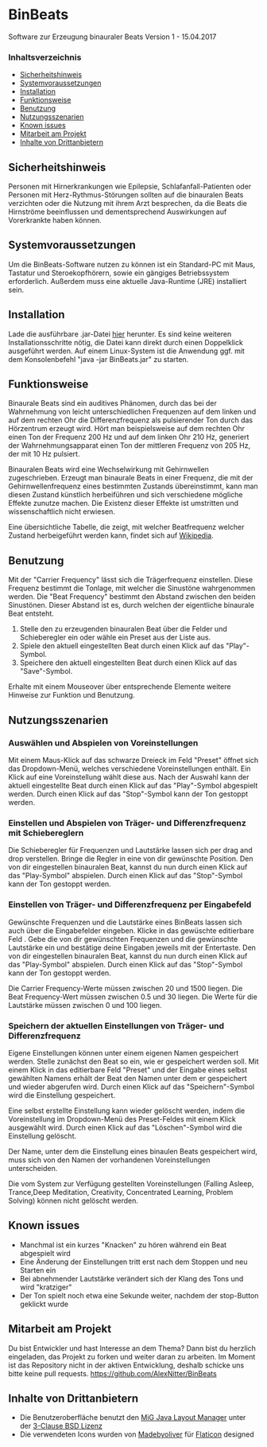 # BinBeats
Software zur Erzeugung binauraler Beats
Version 1 - 15.04.2017 


### Inhaltsverzeichnis

- [Sicherheitshinweis](#sicherheitshinweis)
- [Systemvoraussetzungen](#systemvoraussetzungen)
- [Installation](#installation)
- [Funktionsweise](#funktionsweise)
- [Benutzung](#benutzung)
- [Nutzungsszenarien](#nutzungsszenarien)
- [Known issues](#known-issues)
- [Mitarbeit am Projekt](#mitarbeit-am-projekt)
- [Inhalte von Drittanbietern](#inhalte-von-drittanbietern)

## Sicherheitshinweis
Personen mit Hirnerkrankungen wie Epilepsie, Schlafanfall-Patienten oder Personen mit Herz-Rythmus-Störungen sollten auf die binauralen Beats verzichten oder die Nutzung mit ihrem Arzt besprechen, da die Beats die Hirnströme beeinflussen und dementsprechend Auswirkungen auf Vorerkrankte haben können.

## Systemvoraussetzungen
Um die BinBeats-Software nutzen zu können ist ein Standard-PC mit Maus, Tastatur und Steroekopfhörern, sowie ein gängiges Betriebssystem erforderlich. Außerdem muss eine aktuelle Java-Runtime (JRE) installiert sein.

## Installation
Lade die ausführbare .jar-Datei [hier](https://github.com/AlexNitter/BinBeats/raw/master/build/BinBeats.jar) herunter. Es sind keine weiteren Installationsschritte nötig, die Datei kann direkt durch einen Doppelklick ausgeführt werden. Auf einem Linux-System ist die Anwendung ggf. mit dem Konsolenbefehl "java -jar BinBeats.jar" zu starten.

## Funktionsweise
Binaurale Beats sind ein auditives Phänomen, durch das bei der Wahrnehmung von leicht unterschiedlichen Frequenzen auf dem linken und auf dem rechten Ohr die Differenzfrequenz als pulsierender Ton durch das Hörzentrum erzeugt wird.
Hört man beispielsweise auf dem rechten Ohr einen Ton der Frequenz 200 Hz und auf dem linken Ohr 210 Hz, generiert der Wahrnehmungsapparat einen Ton der mittleren Frequenz von 205 Hz, der mit 10 Hz pulsiert.

Binauralen Beats wird eine Wechselwirkung mit Gehirnwellen zugeschrieben. Erzeugt man binaurale Beats in einer Frequenz, die mit der Gehirnwellenfrequenz eines bestimmten Zustands übereinstimmt, kann man diesen Zustand künstlich herbeiführen und sich verschiedene mögliche Effekte zunutze machen. Die Existenz dieser Effekte ist umstritten und wissenschaftlich nicht erwiesen.

Eine übersichtliche Tabelle, die zeigt, mit welcher Beatfrequenz welcher Zustand herbeigeführt werden kann, findet sich auf [Wikipedia](https://de.wikipedia.org/wiki/Elektroenzephalografie#Beeinflussung_der_Gehirnwellen).

## Benutzung

Mit der "Carrier Frequency" lässt sich die Trägerfrequenz einstellen. Diese Frequenz bestimmt die Tonlage, mit welcher die Sinustöne wahrgenommen werden. Die "Beat Frequency" bestimmt den Abstand zwischen den beiden Sinustönen. Dieser Abstand ist es, durch welchen der eigentliche binaurale Beat entsteht.

1. Stelle den zu erzeugenden binauralen Beat über die Felder und Schieberegler ein oder wähle ein Preset aus der Liste aus.
2. Spiele den aktuell eingestellten Beat durch einen Klick auf das "Play"-Symbol.
3. Speichere den aktuell eingestellten Beat durch einen Klick auf das "Save"-Symbol.

Erhalte mit einem Mouseover über entsprechende Elemente weitere Hinweise zur Funktion und Benutzung.

## Nutzungsszenarien

### Auswählen und Abspielen von Voreinstellungen
 
Mit einem Maus-Klick auf das schwarze Dreieck im Feld "Preset" öffnet sich das Dropdown-Menü, welches verschiedene Voreinstellungen enthält. Ein Klick auf eine Voreinstellung wählt diese aus. Nach der Auswahl kann der aktuell eingestellte Beat durch einen Klick auf das "Play"-Symbol abgespielt werden. Durch einen Klick auf das "Stop"-Symbol kann der Ton gestoppt werden.
 
### Einstellen und Abspielen von Träger- und Differenzfrequenz mit Schiebereglern

Die Schieberegler für Frequenzen und Lautstärke lassen sich per drag and drop verstellen. Bringe die Regler in eine von dir gewünschte Position. Den von dir eingestellen binauralen Beat, kannst du nun durch einen Klick auf das "Play-Symbol" abspielen. Durch einen Klick auf das "Stop"-Symbol kann der Ton gestoppt werden.

### Einstellen von Träger- und Differenzfrequenz per Eingabefeld

Gewünschte Frequenzen und die Lautstärke eines BinBeats lassen sich auch über die Eingabefelder eingeben. Klicke in das gewüschte editierbare Feld . Gebe die von dir gewünschten Frequenzen und die gewünschte Lautstärke ein und bestätige deine Eingaben jeweils mit der Entertaste. Den von dir eingestellen binauralen Beat, kannst du nun durch einen Klick auf das "Play-Symbol" abspielen. Durch einen Klick auf das "Stop"-Symbol kann der Ton gestoppt werden.

Die Carrier Frequency-Werte müssen zwischen 20 und 1500 liegen. 
Die Beat Frequency-Wert müssen zwischen 0.5 und 30 liegen.
Die Werte für die Lautstärke müssen zwischen 0 und 100 liegen. 

### Speichern der aktuellen Einstellungen von Träger- und Differenzfrequenz

Eigene Einstellungen können unter einem eigenen Namen gespeichert werden. Stelle zunächst den Beat so ein, wie er gespeichert werden soll. Mit einem Klick in das editierbare Feld "Preset" und der Eingabe eines selbst gewählten Namens erhält der Beat den Namen unter dem er gespeichert und wieder abgerufen wird. Durch einen Klick auf das "Speichern"-Symbol wird die Einstellung gespeichert.
 
Eine selbst erstellte Einstellung kann wieder gelöscht werden, indem die Voreinstellung im Dropdown-Menü des Preset-Feldes mit einem Klick ausgewählt wird. Durch einen Klick auf das "Löschen"-Symbol wird die Einstellung gelöscht. 

Der Name, unter dem die Einstellung eines binaulen Beats gespeichert wird, muss sich von den Namen der vorhandenen Voreinstellungen unterscheiden. 

Die vom System zur Verfügung gestellten Voreinstellungen (Falling Asleep, Trance,Deep Meditation, Creativity, Concentrated Learning, Problem Solving) können nicht gelöscht werden.

## Known issues
- Manchmal ist ein kurzes "Knacken" zu hören während ein Beat abgespielt wird
- Eine Änderung der Einstellungen tritt erst nach dem Stoppen und neu Starten ein
- Bei abnehmender Lautstärke verändert sich der Klang des Tons und wird "kratziger"
- Der Ton spielt noch etwa eine Sekunde weiter, nachdem der stop-Button geklickt wurde


## Mitarbeit am Projekt
Du bist Entwickler und hast Interesse an dem Thema? Dann bist du herzlich eingeladen, das Projekt zu forken und weiter daran zu arbeiten. Im Moment ist das Repository nicht in der aktiven Entwicklung, deshalb schicke uns bitte keine pull requests. https://github.com/AlexNitter/BinBeats 

## Inhalte von Drittanbietern
* Die Benutzeroberfläche benutzt den [MiG Java Layout Manager](http://miglayout.com/) unter der [3-Clause BSD Lizenz](https://opensource.org/licenses/BSD-3-Clause)
* Die verwendeten Icons wurden von [Madebyoliver](http://www.flaticon.com/authors/madebyoliver) für [Flaticon](http://www.flaticon.com/packs/essential-collection) designed
